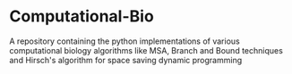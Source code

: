# Computational-Bio
A repository containing the python implementations of various computational biology algorithms like MSA, Branch and Bound techniques and Hirsch's algorithm for space saving dynamic programming
